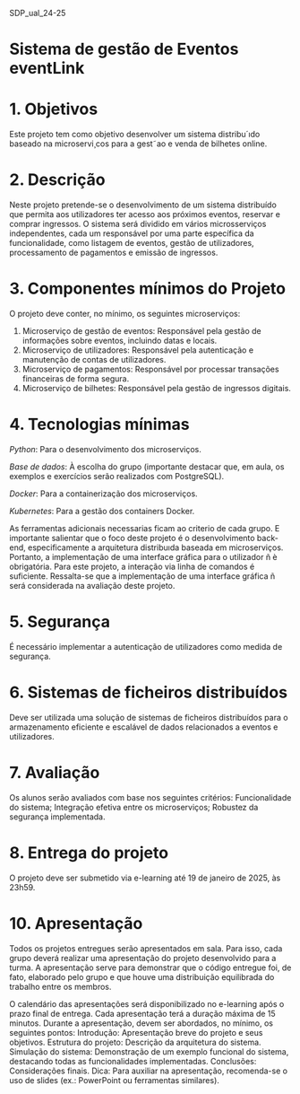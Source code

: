 SDP_ual_24-25
#                                                       Sistema de gestão de Eventos eventLink
# 1. Objetivos

Este projeto tem como objetivo desenvolver um sistema distribu´ıdo baseado na
microservi¸cos para a gest˜ao e venda de bilhetes online.

# 2. Descrição
Neste projeto pretende-se o desenvolvimento de um sistema distribuído que
permita aos utilizadores ter acesso aos próximos eventos, reservar e comprar
ingressos. O sistema será dividido em vários microsserviços independentes, cada
um responsável por uma parte específica da funcionalidade, como listagem de
eventos, gestão de utilizadores, processamento de pagamentos e emissão de ingressos.

# 3. Componentes mínimos do Projeto
O projeto deve conter, no mínimo, os seguintes microserviços:

1. Microserviço de gestão de eventos: Responsável pela gestão de informações sobre eventos, incluindo datas e locais.
2. Microserviço de utilizadores: Responsável pela autenticação e manutenção de contas de utilizadores.
3. Microserviço de pagamentos: Responsável por processar transações financeiras de forma segura.
4. Microserviço de bilhetes: Responsável pela gestão de ingressos digitais.

# 4. Tecnologias mínimas

*Python*: Para o desenvolvimento dos microserviços.

*Base de dados*: À escolha do grupo (importante destacar que, em aula, 
os exemplos e exercícios serão realizados com PostgreSQL).

*Docker*: Para a containerização dos microserviços.

*Kubernetes*: Para a gestão dos containers Docker.

As ferramentas adicionais necessarias ficam ao criterio de cada grupo. E importante salientar que o foco deste projeto é o desenvolvimento back-end, especificamente a arquitetura distribuıda baseada em microserviços. Portanto, a implementação de uma interface gráfica para o utilizador ñ è obrigatória. Para este projeto, a interação via linha de comandos é suficiente. Ressalta-se que a implementação de uma interface gráfica ñ será considerada na avaliação deste projeto.

# 5. Segurança

É necessário implementar a autenticação de utilizadores como medida de segurança.

# 6. Sistemas de ficheiros distribuídos
Deve ser utilizada uma solução de sistemas de ficheiros distribuídos para o armazenamento eficiente e escalável de dados relacionados a eventos e utilizadores.

# 7. Avaliação

Os alunos serão avaliados com base nos seguintes critérios:
Funcionalidade do sistema;
Integração efetiva entre os microserviços;
Robustez da segurança implementada.

# 8. Entrega do projeto

O projeto deve ser submetido via e-learning até 19 de janeiro de 2025, às 23h59.

# 10. Apresentação

Todos os projetos entregues serão apresentados em sala. Para isso, cada grupo deverá realizar uma apresentação do projeto desenvolvido para a turma. A apresentação serve para demonstrar que o código entregue foi, de fato, elaborado pelo grupo e que houve uma distribuição equilibrada do trabalho entre os membros.

O calendário das apresentações será disponibilizado no e-learning após o prazo final de entrega.
Cada apresentação terá a duração máxima de 15 minutos.
Durante a apresentação, devem ser abordados, no mínimo, os seguintes pontos:
Introdução: Apresentação breve do projeto e seus objetivos.
Estrutura do projeto: Descrição da arquitetura do sistema.
Simulação do sistema: Demonstração de um exemplo funcional do sistema, destacando todas as funcionalidades implementadas.
Conclusões: Considerações finais.
Dica: Para auxiliar na apresentação, recomenda-se o uso de slides (ex.: PowerPoint ou ferramentas similares).



